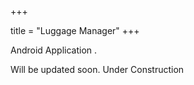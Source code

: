 
+++

title = "Luggage Manager"
+++


Android Application .

Will be updated soon. Under Construction
